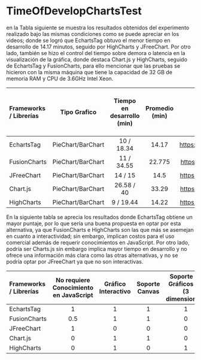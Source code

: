 # TimeOfDevelopChartsTest

en la Tabla siguiente se muestra los resultados obtenidos del experimento realizado bajo las mismas condiciones como se puede apreciar en los videos; donde se logró que EchartsTag obtuvo el menor tiempo en desarrollo de 14.17 minutos, seguido por HighCharts y JFreeChart. Por otro lado, también se hizo el control del tiempo sobre demora o latencia en la visualización de la gráfica, donde destaca Chart.js y HighCharts, seguido de EchartsTag y FusionCharts, para ello mencionar que las pruebas se hicieron con la misma máquina que tiene la capacidad de 32 GB de memoria RAM y CPU de 3.6GHz Intel Xeon.

| Frameworks / Librerías | Tipo Grafico | Tiempo en desarrollo (min) | Promedio (min) | Evidencia | Promedio de Tiempo en Ejecución (ms) | Promedio (ms) |
| :---         |     :---:      |       :---:  | :---:    |  :---: | :---:    |---: |
| EchartsTag   | PieChart/BarChart     | 10 / 18.34   | 14.17 | https://youtu.be/XCODV0CAG2 | 3 / 4  | 3.5 |
| FusionCharts     | PieChart/BarChart      | 11 / 34.55    | 22.775 | https://youtu.be/xwXoWtrfXzA | 3 / 4  | 3.5 |
| JFreeChart     | PieChart/BarChart      | 14 / 15    | 14.5 | https://youtu.be/geuuwngQFlQ | 20 / 30  | 25 |
| Chart.js     | PieChart/BarChart      | 26.58 / 40    | 33.29 | https://youtu.be/UUhAjEUGICE | 2 / 3.5  | 2.75 |
| HighCharts     | PieChart/BarChart      | 9 / 19.44    | 14.22 | https://youtu.be/5C9bpEX4YBI | 2.5 / 3.5  | 3 |


En la siguiente tabla se aprecia los resultados donde EchartsTag obtiene un mayor puntaje, por lo que sería una buena propuesta en optar por esta alternativa, ya que FusionCharts e HighCharts son las que más se asemejan en cuanto a interactividad; sin embargo, implican costos para el uso comercial además de requerir conocimientos en JavaScript. Por otro lado, podría ser Charts.js sin embargo implica mayor tiempo en desarrollo y no ofrece una información más clara como las otras alternativas, y no se podría optar por JFreeChart ya que no son interactivas.

| Frameworks / Librerías |No requiere Conocimiento en JavaScript | Gráfico Interactivo | Soporte Canvas | Soporte de Gráficos 3D (3 dimensiones) | Código Open Source | No requiere pago (uso comercial) | Puntaje |
| :---         |     :---:      |       :---:  | :---:    |  :---: | :---:    | :---: |---: |
| EchartsTag   | 1    |1   | 1 | 1 | 1  | 1 | 6 |
| FusionCharts   | 0.5|1   | 1 | 0 | 0  | 0.5 | 3 |
| JFreeChart   | 1    |0   | 0 | 0 | 1  | 1 | 3 |
| Chart.js   | 0    |1   | 1 | 0 | 1  | 1 | 4 |
| HighCharts   | 0    |1   | 0 | 1 | 0  | 0 | 2 |
